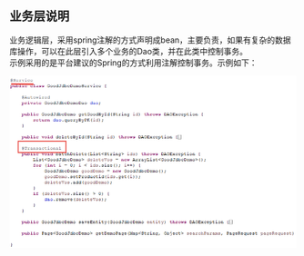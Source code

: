## 业务层说明

业务逻辑层，采用spring注解的方式声明成bean，主要负责，如果有复杂的数据库操作，可以在此层引入多个业务的Dao类，并在此类中控制事务。  
示例采用的是平台建议的Spring的方式利用注解控制事务。示例如下：  


![](/img/image024.jpg)
 